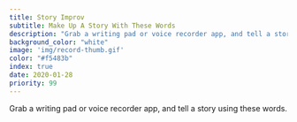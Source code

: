 ```yaml
---
title: Story Improv
subtitle: Make Up A Story With These Words
description: "Grab a writing pad or voice recorder app, and tell a story using these words."
background_color: "white"
image: 'img/record-thumb.gif'
color: "#f5483b"
index: true
date: 2020-01-28
priority: 99
---
```


Grab a writing pad or voice recorder app, and tell a story using these words.

<ul class="_random random masonry" data-child="li" data-amount="25" data-template="[[ mix ]]" data-params='{"collections": ["adjectives", "animals-plural", "animals-singular", "objects-plural", "adverbs", "verbs-past", "food-singular", "verbs-present", "objects-plural", "nouns-plural"]}'></ul>